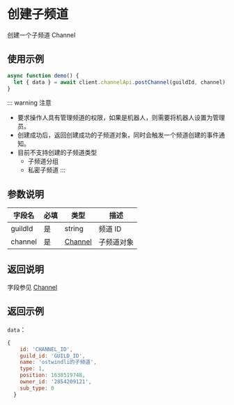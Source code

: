 # 创建子频道

创建一个子频道 Channel
<Warnning />

## 使用示例

```javascript
async function demo() {
  let { data } = await client.channelApi.postChannel(guildId, channel);
}
```

::: warning 注意

- 要求操作人具有管理频道的权限，如果是机器人，则需要将机器人设置为管理员。
- 创建成功后，返回创建成功的子频道对象，同时会触发一个频道创建的事件通知。
- 目前不支持创建的子频道类型
  - 子频道分组
  - 私密子频道
:::

## 参数说明

| 字段名  | 必填 | 类型                | 描述       |
| ------- | ---- | ------------------- | ---------- |
| guildId | 是   | string              | 频道 ID    |
| channel | 是   | [Channel](model.md) | 子频道对象 |

## 返回说明

字段参见 [Channel](model.md)

## 返回示例

`data`：

```js
{
    id: 'CHANNEL_ID',
    guild_id: 'GUILD_ID',
    name: 'ostwindli的子频道',
    type: 1,
    position: 1638519748,
    owner_id: '2854209121',
    sub_type: 0
  }
```
